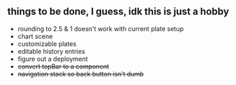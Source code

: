 ## things to be done, I guess, idk this is just a hobby

* rounding to 2.5 & 1 doesn't work with current plate setup
* chart scene
* customizable plates
* editable history entries
* figure out a deployment
* ~~convert topBar to a component~~
* ~~navigation stack so back button isn't dumb~~